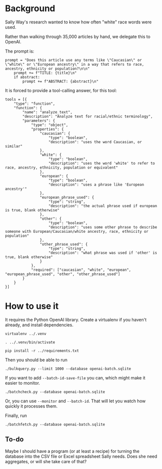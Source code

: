 # Background

Sally Way's research wanted to know how often "white" race words were used.

Rather than walking through 35,000 articles by hand, we delegate this to OpenAI.

The prompt is:


```
prompt = "Does this article use any terms like \"Caucasian\" or \"white\" or \"European ancestry\" in a way that refers to race, ancestry, ethnicity or population?\n\n"
    prompt += f"TITLE: {title}\n"
    if abstract:
        prompt += f"ABSTRACT: {abstract}\n"
```


It is forced to provide a tool-calling answer, for this tool:

```
tools = [{
    "type": "function",
    "function": {
        "name": "analyze_text",
        "description": "Analyze text for racial/ethnic terminology",
        "parameters": {
            "type": "object",
            "properties": {
                "caucasian": {
                    "type": "boolean",
                    "description": "uses the word Caucasian, or similar"
                },
                "white": {
                    "type": "boolean",
                    "description": "uses the word 'white' to refer to race, ancestry, ethnicity, population or equivalent"
                },
                "european": {
                    "type": "boolean",
                    "description": "uses a phrase like 'European ancestry'"
                },
                "european_phrase_used": {
                    "type": "string",
                    "description": "the actual phrase used if european is true, blank otherwise"
                },
                "other": {
                    "type": "boolean",
                    "description": "uses some other phrase to describe someone with European/Caucasian/white ancestry, race, ethnicity or population"
                },
                "other_phrase_used": {
                    "type": "string",
                    "description": "what phrase was used if 'other' is true, blank otherwise"
                }
            },
            "required": ["caucasian", "white", "european", "european_phrase_used", "other", "other_phrase_used"]
        }
    }
}]
```



# How to use it

It requires the Python OpenAI library. Create a virtualenv if you haven't already, and install dependencies.

`virtualenv ../.venv`

`. ../.venv/bin/activate`

`pip install -r ../requirements.txt`

Then you should be able to run

`./bulkquery.py --limit 1000 --database openai-batch.sqlite`

If you want to add `--batch-id-save-file` you can, which might make it easier to monitor.

`./batchcheck.py --database openai-batch.sqlite`

Or, you can use `--monitor` and `--batch-id`. That will let you watch how quickly it processes them.

Finally, run

`./batchfetch.py --database openai-batch.sqlite`

## To-do

Maybe I should have a program (or at least a recipe) for turning the database into the CSV file or 
Excel spreadsheet Sally needs. Does she need aggregates, or will she take care of that?

